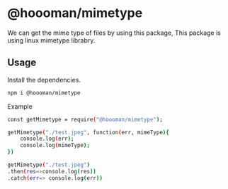 # @hoooman/mimetype

We can get the mime type of files by using this package, This package is using linux mimetype librabry.

## Usage


Install the dependencies.

```sh
npm i @hoooman/mimetype
```

Example

```sh
const getMimetype = require("@hoooman/mimetype");

getMimetype("./test.jpeg", function(err, mimeType){
    console.log(err);
    console.log(mimeType);
})

getMimetype("./test.jpeg")
.then(res=>console.log(res))
.catch(err=> console.log(err))
```
